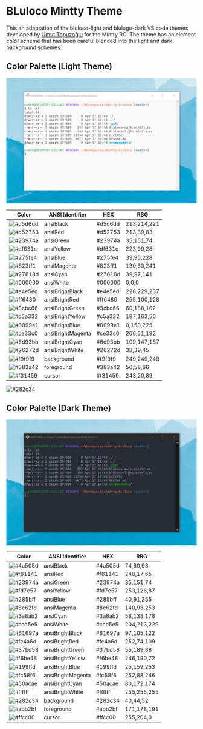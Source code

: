 # BLuloco Mintty Theme

This an adaptation of the bluloco-light and blulogo-dark VS code themes developed by [Umut Topuzoğlu](https://github.com/uloco) for the Mintty RC. The theme has an element color scheme that has been careful blended into the light and dark background schemes.

## Color Palette (Light Theme)

![bluloco-theme-light](./screenshots/bluloco-theme-light.png?raw=true "Bluloco Light Theme")

| Color                                              | ANSI Identifier   | HEX     | RBG          |
| -------------------------------------------------- |------------------ |-------- | ------------ |
| ![#d5d6dd](https://fakeimg.pl/35/d5d6dd/?text=+) | ansiBlack         | #d5d6dd | 213,214,221  |
| ![#d52753](https://fakeimg.pl/35/d52753/?text=+) | ansiRed           | #d52753 | 213,39,83    |
| ![#23974a](https://fakeimg.pl/35/23974a/?text=+) | ansiGreen         | #23974a | 35,151,74    |
| ![#df631c](https://fakeimg.pl/35/df631c/?text=+) | ansiYellow        | #df631c | 223,99,28    |
| ![#275fe4](https://fakeimg.pl/35/275fe4/?text=+) | ansiBlue          | #275fe4 | 39,95,228    |
| ![#823ff1](https://fakeimg.pl/35/823ff1/?text=+) | ansiMagenta       | #823ff1 | 130,63,241   |
| ![#27618d](https://fakeimg.pl/35/27618d/?text=+) | ansiCyan          | #27618d | 39,97,141    |
| ![#000000](https://fakeimg.pl/35/000000/?text=+) | ansiWhite         | #000000 | 0,0,0        |
| ![#e4e5ed](https://fakeimg.pl/35/e4e5ed/?text=+) | ansiBrightBlack   | #e4e5ed | 228,229,237  |
| ![#ff6480](https://fakeimg.pl/35/ff6480/?text=+) | ansiBrightRed     | #ff6480 | 255,100,128  |
| ![#3cbc66](https://fakeimg.pl/35/3cbc66/?text=+) | ansiBrightGreen   | #3cbc66 | 60,188,102   |
| ![#c5a332](https://fakeimg.pl/35/c5a332/?text=+) | ansiBrightYellow  | #c5a332 | 197,163,50   |
| ![#0099e1](https://fakeimg.pl/35/0099e1/?text=+) | ansiBrightBlue    | #0099e1 | 0,153,225    |
| ![#ce33c0](https://fakeimg.pl/35/ce33c0/?text=+) | ansiBrightMagenta | #ce33c0 | 206,51,192   |
| ![#6d93bb](https://fakeimg.pl/35/6d93bb/?text=+) | ansiBrightCyan    | #6d93bb | 109,147,187  |
| ![#26272d](https://fakeimg.pl/35/26272d/?text=+) | ansiBrightWhite   | #26272d | 38,39,45     |
| ![#f9f9f9](https://fakeimg.pl/35/f9f9f9/?text=+) | background        | #f9f9f9 | 249,249,249  |
| ![#383a42](https://fakeimg.pl/35/383a42/?text=+) | foreground        | #383a42 | 56,58,66     |
| ![#f31459](https://fakeimg.pl/35/f31459/?text=+) | cursor            | #f31459 | 243,20,89    |

![#282c34](https://fakeimg.pl/35/282c34/?text=+)

## Color Palette (Dark Theme)

![bluloco-theme-dark](./screenshots/bluloco-theme-dark.png?raw=true "Bluloco Dark Theme")

| Color                                              | ANSI Identifier   | HEX     | RBG          |
| -------------------------------------------------- |------------------ |-------- | ------------ |
| ![#4a505d](https://fakeimg.pl/35/4a505d/?text=+) | ansiBlack         | #4a505d | 74,80,93     |
| ![#f81141](https://fakeimg.pl/35/f81141/?text=+) | ansiRed           | #f81141 | 248,17,65    |
| ![#23974a](https://fakeimg.pl/35/23974a/?text=+) | ansiGreen         | #23974a | 35,151,74    |
| ![#fd7e57](https://fakeimg.pl/35/fd7e57/?text=+) | ansiYellow        | #fd7e57 | 253,126,87   |
| ![#285bff](https://fakeimg.pl/35/285bff/?text=+) | ansiBlue          | #285bff | 40,91,255    |
| ![#8c62fd](https://fakeimg.pl/35/8c62fd/?text=+) | ansiMagenta       | #8c62fd | 140,98,253   |
| ![#3a8ab2](https://fakeimg.pl/35/3a8ab2/?text=+) | ansiCyan          | #3a8ab2 | 58,138,178   |
| ![#ccd5e5](https://fakeimg.pl/35/ccd5e5/?text=+) | ansiWhite         | #ccd5e5 | 204,213,229  |
| ![#61697a](https://fakeimg.pl/35/61697a/?text=+) | ansiBrightBlack   | #61697a | 97,105,122   |
| ![#fc4a6d](https://fakeimg.pl/35/fc4a6d/?text=+) | ansiBrightRed     | #fc4a6d | 252,74,109   |
| ![#37bd58](https://fakeimg.pl/35/37bd58/?text=+) | ansiBrightGreen   | #37bd58 | 55,189,88    |
| ![#f6be48](https://fakeimg.pl/35/f6be48/?text=+) | ansiBrightYellow  | #f6be48 | 246,190,72   |
| ![#199ffd](https://fakeimg.pl/35/199ffd/?text=+) | ansiBrightBlue    | #199ffd | 25,159,253   |
| ![#fc58f6](https://fakeimg.pl/35/fc58f6/?text=+) | ansiBrightMagenta | #fc58f6 | 252,88,246   |
| ![#50acae](https://fakeimg.pl/35/50acae/?text=+) | ansiBrightCyan    | #50acae | 80,172,174   |
| ![#ffffff](https://fakeimg.pl/35/ffffff/?text=+) | ansiBrightWhite   | #ffffff | 255,255,255  |
| ![#282c34](https://fakeimg.pl/35/282c34/?text=+) | background        | #282c34 | 40,44,52     |
| ![#abb2bf](https://fakeimg.pl/35/abb2bf/?text=+) | foreground        | #abb2bf | 171,178,191  |
| ![#ffcc00](https://fakeimg.pl/35/ffcc00/?text=+) | cursor            | #ffcc00 | 255,204,0    |